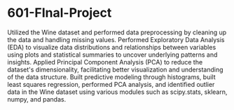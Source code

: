 # 601-FInal-Project
Utilized the Wine dataset and performed data preprocessing by cleaning up the data and handling missing values.
Performed Exploratory Data Analysis (EDA) to visualize data distributions and relationships between variables using plots and statistical summaries to uncover underlying patterns and insights.
Applied Principal Component Analysis (PCA) to reduce the dataset's dimensionality, facilitating better visualization and understanding of the data structure.
Built predictive modeling through histograms, built least squares regression, performed PCA analysis, and identified outlier data in the Wine dataset using various modules such as scipy.stats, sklearn, numpy, and pandas.

